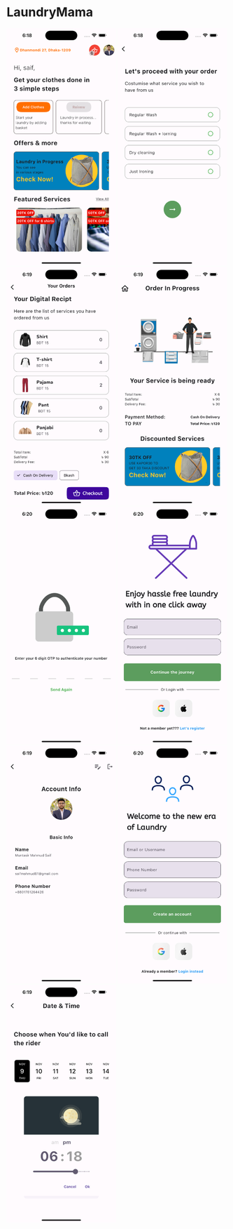 # LaundryMama

<p float="left">
  <img src="https://github.com/Saif64/LaundryMama/blob/backend-dev/frontend/laundry_mama/screenshots/home.png" width="250" />
  <img src="https://github.com/Saif64/LaundryMama/blob/backend-dev/frontend/laundry_mama/screenshots/service.png" width="250" /> 
  <img src="https://github.com/Saif64/LaundryMama/blob/backend-dev/frontend/laundry_mama/screenshots/cart.png" width="250" />
  <img src="https://github.com/Saif64/LaundryMama/blob/backend-dev/frontend/laundry_mama/screenshots/inProgress.png" width="250" />
  <img src="https://github.com/Saif64/LaundryMama/blob/backend-dev/frontend/laundry_mama/screenshots/OTP.png" width="250" />
  <img src="https://github.com/Saif64/LaundryMama/blob/backend-dev/frontend/laundry_mama/screenshots/login.png" width="250" />
  <img src="https://github.com/Saif64/LaundryMama/blob/backend-dev/frontend/laundry_mama/screenshots/profile.png" width="250" />
  <img src="https://github.com/Saif64/LaundryMama/blob/backend-dev/frontend/laundry_mama/screenshots/register.png" width="250" />
  <img src="https://github.com/Saif64/LaundryMama/blob/backend-dev/frontend/laundry_mama/screenshots/time%20date.png" width="250" />
</p>
